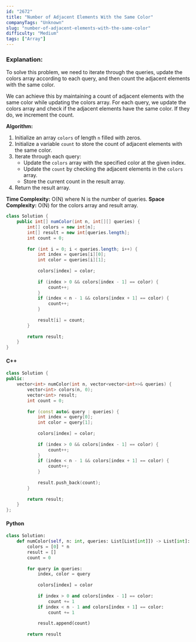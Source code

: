 ```yaml
---
id: "2672"
title: "Number of Adjacent Elements With the Same Color"
companyTags: "Unknown"
slug: "number-of-adjacent-elements-with-the-same-color"
difficulty: "Medium"
tags: ["Array"]
---
```


### Explanation:
To solve this problem, we need to iterate through the queries, update the colors array according to each query, and then count the adjacent elements with the same color.

We can achieve this by maintaining a count of adjacent elements with the same color while updating the colors array. For each query, we update the colors array and check if the adjacent elements have the same color. If they do, we increment the count.

**Algorithm:**
1. Initialize an array `colors` of length `n` filled with zeros.
2. Initialize a variable `count` to store the count of adjacent elements with the same color.
3. Iterate through each query:
   - Update the `colors` array with the specified color at the given index.
   - Update the `count` by checking the adjacent elements in the `colors` array.
   - Store the current count in the result array.
4. Return the result array.

**Time Complexity:** O(N) where N is the number of queries.
**Space Complexity:** O(N) for the colors array and result array.

```java
class Solution {
    public int[] numColor(int n, int[][] queries) {
        int[] colors = new int[n];
        int[] result = new int[queries.length];
        int count = 0;
        
        for (int i = 0; i < queries.length; i++) {
            int index = queries[i][0];
            int color = queries[i][1];
            
            colors[index] = color;
            
            if (index > 0 && colors[index - 1] == color) {
                count++;
            }
            if (index < n - 1 && colors[index + 1] == color) {
                count++;
            }
            
            result[i] = count;
        }
        
        return result;
    }
}
```

#### C++
```cpp
class Solution {
public:
    vector<int> numColor(int n, vector<vector<int>>& queries) {
        vector<int> colors(n, 0);
        vector<int> result;
        int count = 0;
        
        for (const auto& query : queries) {
            int index = query[0];
            int color = query[1];
            
            colors[index] = color;
            
            if (index > 0 && colors[index - 1] == color) {
                count++;
            }
            if (index < n - 1 && colors[index + 1] == color) {
                count++;
            }
            
            result.push_back(count);
        }
        
        return result;
    }
};
```

#### Python
```python
class Solution:
    def numColor(self, n: int, queries: List[List[int]]) -> List[int]:
        colors = [0] * n
        result = []
        count = 0
        
        for query in queries:
            index, color = query
            
            colors[index] = color
            
            if index > 0 and colors[index - 1] == color:
                count += 1
            if index < n - 1 and colors[index + 1] == color:
                count += 1
            
            result.append(count)
        
        return result
```
